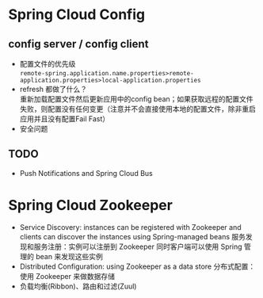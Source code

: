 # Spring Cloud Config

## config server / config client
- 配置文件的优先级  
`remote-spring.application.name.properties>remote-application.properties>local-application.properties`
- refresh 都做了什么？  
重新加载配置文件然后更新应用中的config bean；如果获取远程的配置文件失败，则配置没有任何变更（注意并不会直接使用本地的配置文件，除非重启应用并且没有配置Fail Fast）
- 安全问题

## TODO
- Push Notifications and Spring Cloud Bus

# Spring Cloud Zookeeper
- Service Discovery: instances can be registered with Zookeeper and clients can discover the instances using Spring-managed beans 服务发现和服务注册：实例可以注册到 Zookeeper 同时客户端可以使用 Spring 管理的 bean 来发现这些实例
- Distributed Configuration: using Zookeeper as a data store 分布式配置： 使用 Zookeeper 来做数据存储
- 负载均衡(Ribbon)、路由和过滤(Zuul)
